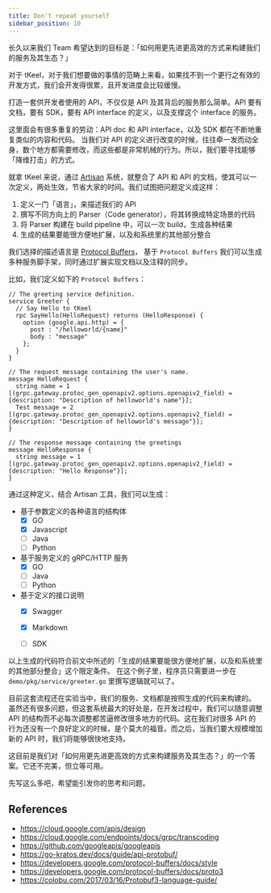 ```yaml
---
title: Don't repeat yourself
sidebar_position: 10
---
```



长久以来我们 Team 希望达到的目标是：「如何用更先进更高效的方式来构建我们的服务及其生态？」

对于 tKeel，对于我们想要做的事情的范畴上来看，如果找不到一个更行之有效的开发方式，我们会开发得很累，且开发进度会比较缓慢。

打造一套供开发者使用的 API，不仅仅是 API 及其背后的服务那么简单。API 要有文档，要有 SDK，要有 API interface 的定义，以及支撑这个 interface 的服务。

这里面会有很多重复的劳动：API doc 和 API interface，以及 SDK 都在不断地重复类似的内容和代码。 当我们对 API 的定义进行改变的时候，往往牵一发而动全身，数个地方都需要修改，而这些都是非常机械的行为。所以，我们要寻找能够「降维打击」的方式。


就拿 tKeel 来说，通过 [Artisan](./artisan.md) 系统，就整合了 API 和 API 的文档，使其可以一次定义，两处生效，节省大家的时间。我们试图把问题定义成这样：

1. 定义一门「语言」，来描述我们的 API
1. 撰写不同方向上的 Parser（Code generator），将其转换成特定场景的代码
1. 将 Parser 构建在 build pipeline 中，可以一次 build，生成各种结果
1. 生成的结果要能很方便地扩展，以及和系统里的其他部分整合

我们选择的描述语言是 [Protocol Buffers](https://developers.google.com/protocol-buffers)，
基于 `Protocol Buffers` 我们可以生成多种服务脚手架，同时通过扩展实现文档以及注释的同步。

比如，我们定义如下的 `Protocol Buffers`：

```
// The greeting service definition.
service Greeter {
  // Say Hello to tKeel
  rpc SayHello(HelloRequest) returns (HelloResponse) {
    option (google.api.http) = {
      post : "/helloworld/{name}"
      body : "message"
    };
  }
}

// The request message containing the user's name.
message HelloRequest {
  string name = 1 [(grpc.gateway.protoc_gen_openapiv2.options.openapiv2_field) = {description: "Description of helloworld's name"}];
  Test message = 2 [(grpc.gateway.protoc_gen_openapiv2.options.openapiv2_field) = {description: "Description of helloworld's message"}];
}

// The response message containing the greetings
message HelloResponse {
  string message = 1 [(grpc.gateway.protoc_gen_openapiv2.options.openapiv2_field) = {description: "Hello Response"}];
}
```

通过这种定义，结合 Artisan 工具，我们可以生成：

- 基于参数定义的各种语言的结构体
    - [x] GO
    - [x] Javascript
    - [ ] Java
    - [ ] Python
- 基于服务定义的 gRPC/HTTP 服务
    - [x] GO
    - [ ] Java
    - [ ] Python
- 基于定义的接口说明
    - [x] Swagger
    - [x] Markdown
    - [ ] SDK


以上生成的代码符合前文中所述的「生成的结果要能很方便地扩展，以及和系统里的其他部分整合」这个限定条件。
在这个例子里，程序员只需要进一步在 `demo/pkg/service/greeter.go` 里撰写逻辑就可以了。

目前这套流程还在实验当中，我们的服务、文档都是按照生成的代码来构建的。
虽然还有很多问题，但这套系统最大的好处是，在开发过程中，我们可以随意调整 API 的结构而不必每次调整都苦逼修改很多地方的代码。这在我们对很多 API 的行为还没有一个良好定义的时候，是个莫大的福音。而之后，当我们要大规模增加新的 API 时，我们将能够很快地支持。

这目前是我们对「如何用更先进更高效的方式来构建服务及其生态？」的一个答案。它还不完美，但立等可用。

先写这么多吧，希望能引发你的思考和问题。


## References
- https://cloud.google.com/apis/design
- https://cloud.google.com/endpoints/docs/grpc/transcoding
- https://github.com/googleapis/googleapis
- https://go-kratos.dev/docs/guide/api-protobuf/
- https://developers.google.com/protocol-buffers/docs/style
- https://developers.google.com/protocol-buffers/docs/proto3
- https://colobu.com/2017/03/16/Protobuf3-language-guide/